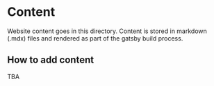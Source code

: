 # Content
Website content goes in this directory. Content is stored in markdown (.mdx) files and rendered as part of the gatsby
build process.

## How to add content
TBA